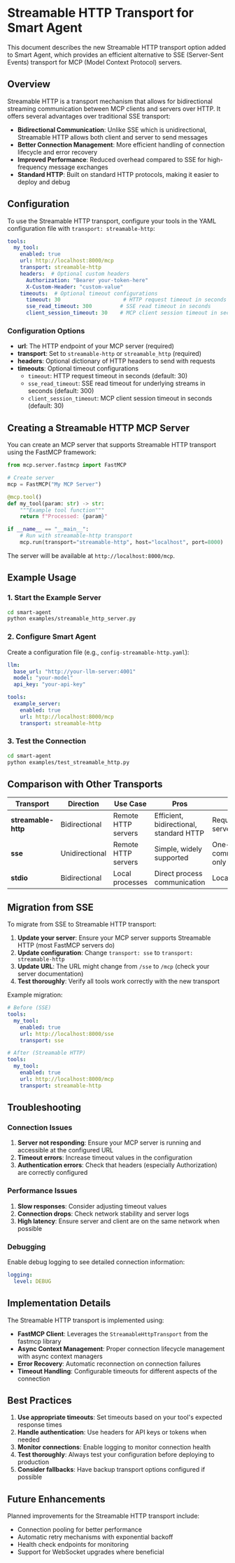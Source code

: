 # Streamable HTTP Transport for Smart Agent

This document describes the new Streamable HTTP transport option added to Smart Agent, which provides an efficient alternative to SSE (Server-Sent Events) transport for MCP (Model Context Protocol) servers.

## Overview

Streamable HTTP is a transport mechanism that allows for bidirectional streaming communication between MCP clients and servers over HTTP. It offers several advantages over traditional SSE transport:

- **Bidirectional Communication**: Unlike SSE which is unidirectional, Streamable HTTP allows both client and server to send messages
- **Better Connection Management**: More efficient handling of connection lifecycle and error recovery
- **Improved Performance**: Reduced overhead compared to SSE for high-frequency message exchanges
- **Standard HTTP**: Built on standard HTTP protocols, making it easier to deploy and debug

## Configuration

To use the Streamable HTTP transport, configure your tools in the YAML configuration file with `transport: streamable-http`:

```yaml
tools:
  my_tool:
    enabled: true
    url: http://localhost:8000/mcp
    transport: streamable-http
    headers:  # Optional custom headers
      Authorization: "Bearer your-token-here"
      X-Custom-Header: "custom-value"
    timeouts:  # Optional timeout configurations
      timeout: 30                    # HTTP request timeout in seconds
      sse_read_timeout: 300         # SSE read timeout in seconds
      client_session_timeout: 30    # MCP client session timeout in seconds
```

### Configuration Options

- **url**: The HTTP endpoint of your MCP server (required)
- **transport**: Set to `streamable-http` or `streamable_http` (required)
- **headers**: Optional dictionary of HTTP headers to send with requests
- **timeouts**: Optional timeout configurations
  - `timeout`: HTTP request timeout in seconds (default: 30)
  - `sse_read_timeout`: SSE read timeout for underlying streams in seconds (default: 300)
  - `client_session_timeout`: MCP client session timeout in seconds (default: 30)

## Creating a Streamable HTTP MCP Server

You can create an MCP server that supports Streamable HTTP transport using the FastMCP framework:

```python
from mcp.server.fastmcp import FastMCP

# Create server
mcp = FastMCP("My MCP Server")

@mcp.tool()
def my_tool(param: str) -> str:
    """Example tool function"""
    return f"Processed: {param}"

if __name__ == "__main__":
    # Run with streamable-http transport
    mcp.run(transport="streamable-http", host="localhost", port=8000)
```

The server will be available at `http://localhost:8000/mcp`.

## Example Usage

### 1. Start the Example Server

```bash
cd smart-agent
python examples/streamable_http_server.py
```

### 2. Configure Smart Agent

Create a configuration file (e.g., `config-streamable-http.yaml`):

```yaml
llm:
  base_url: "http://your-llm-server:4001"
  model: "your-model"
  api_key: "your-api-key"

tools:
  example_server:
    enabled: true
    url: http://localhost:8000/mcp
    transport: streamable-http
```

### 3. Test the Connection

```bash
cd smart-agent
python examples/test_streamable_http.py
```

## Comparison with Other Transports

| Transport | Direction | Use Case | Pros | Cons |
|-----------|-----------|----------|------|------|
| **streamable-http** | Bidirectional | Remote HTTP servers | Efficient, bidirectional, standard HTTP | Requires HTTP server |
| **sse** | Unidirectional | Remote HTTP servers | Simple, widely supported | One-way communication only |
| **stdio** | Bidirectional | Local processes | Direct process communication | Local only |

## Migration from SSE

To migrate from SSE to Streamable HTTP transport:

1. **Update your server**: Ensure your MCP server supports Streamable HTTP (most FastMCP servers do)
2. **Update configuration**: Change `transport: sse` to `transport: streamable-http`
3. **Update URL**: The URL might change from `/sse` to `/mcp` (check your server documentation)
4. **Test thoroughly**: Verify all tools work correctly with the new transport

Example migration:

```yaml
# Before (SSE)
tools:
  my_tool:
    enabled: true
    url: http://localhost:8000/sse
    transport: sse

# After (Streamable HTTP)
tools:
  my_tool:
    enabled: true
    url: http://localhost:8000/mcp
    transport: streamable-http
```

## Troubleshooting

### Connection Issues

1. **Server not responding**: Ensure your MCP server is running and accessible at the configured URL
2. **Timeout errors**: Increase timeout values in the configuration
3. **Authentication errors**: Check that headers (especially Authorization) are correctly configured

### Performance Issues

1. **Slow responses**: Consider adjusting timeout values
2. **Connection drops**: Check network stability and server logs
3. **High latency**: Ensure server and client are on the same network when possible

### Debugging

Enable debug logging to see detailed connection information:

```yaml
logging:
  level: DEBUG
```

## Implementation Details

The Streamable HTTP transport is implemented using:

- **FastMCP Client**: Leverages the `StreamableHttpTransport` from the fastmcp library
- **Async Context Management**: Proper connection lifecycle management with async context managers
- **Error Recovery**: Automatic reconnection on connection failures
- **Timeout Handling**: Configurable timeouts for different aspects of the connection

## Best Practices

1. **Use appropriate timeouts**: Set timeouts based on your tool's expected response times
2. **Handle authentication**: Use headers for API keys or tokens when needed
3. **Monitor connections**: Enable logging to monitor connection health
4. **Test thoroughly**: Always test your configuration before deploying to production
5. **Consider fallbacks**: Have backup transport options configured if possible

## Future Enhancements

Planned improvements for the Streamable HTTP transport include:

- Connection pooling for better performance
- Automatic retry mechanisms with exponential backoff
- Health check endpoints for monitoring
- Support for WebSocket upgrades where beneficial